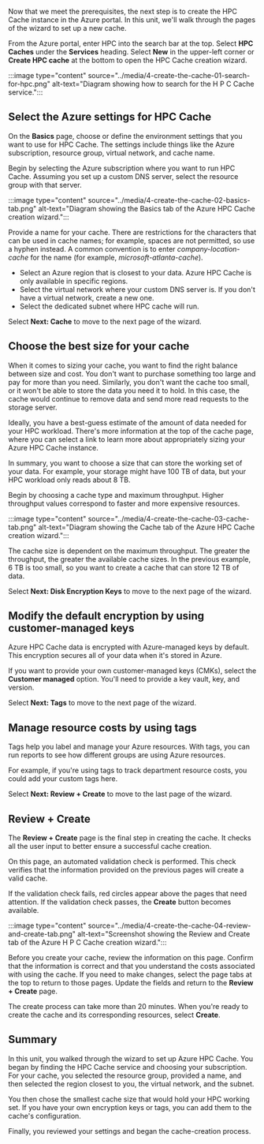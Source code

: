 Now that we meet the prerequisites, the next step is to create the HPC Cache instance in the Azure portal. In this unit, we'll walk through the pages of the wizard to set up a new cache.

From the Azure portal, enter HPC into the search bar at the top. Select **HPC Caches** under the **Services** heading. Select **New** in the upper-left corner or **Create HPC cache** at the bottom to open the HPC Cache creation wizard.

:::image type="content" source="../media/4-create-the-cache-01-search-for-hpc.png" alt-text="Diagram showing how to search for the H P C Cache service.":::

## Select the Azure settings for HPC Cache

On the **Basics** page, choose or define the environment settings that you want to use for HPC Cache. The settings include things like the Azure subscription, resource group, virtual network, and cache name.

Begin by selecting the Azure subscription where you want to run HPC Cache. Assuming you set up a custom DNS server, select the resource group with that server.

:::image type="content" source="../media/4-create-the-cache-02-basics-tab.png" alt-text="Diagram showing the Basics tab of the Azure HPC Cache creation wizard.":::

Provide a name for your cache. There are restrictions for the characters that can be used in cache names; for example, spaces are not permitted, so use a hyphen instead. A common convention is to enter *company-location-cache* for the name (for example, *microsoft-atlanta-cache*).

- Select an Azure region that is closest to your data. Azure HPC Cache is only available in specific regions.
- Select the virtual network where your custom DNS server is. If you don't have a virtual network, create a new one.
- Select the dedicated subnet where HPC cache will run.

Select **Next: Cache** to move to the next page of the wizard.

## Choose the best size for your cache

When it comes to sizing your cache, you want to find the right balance between size and cost. You don't want to purchase something too large and pay for more than you need. Similarly, you don't want the cache too small, or it won't be able to store the data you need it to hold. In this case, the cache would continue to remove data and send more read requests to the storage server.

Ideally, you have a best-guess estimate of the amount of data needed for your HPC workload. There's more information at the top of the cache page, where you can select a link to learn more about appropriately sizing your Azure HPC Cache instance.

In summary, you want to choose a size that can store the working set of your data. For example, your storage might have 100 TB of data, but your HPC workload only reads about 8 TB.

Begin by choosing a cache type and maximum throughput. Higher throughput values correspond to faster and more expensive resources.

:::image type="content" source="../media/4-create-the-cache-03-cache-tab.png" alt-text="Diagram showing the Cache tab of the Azure HPC Cache creation wizard.":::

The cache size is dependent on the maximum throughput. The greater the throughput, the greater the available cache sizes. In the previous example, 6 TB is too small, so you want to create a cache that can store 12 TB of data.

Select **Next: Disk Encryption Keys** to move to the next page of the wizard.

## Modify the default encryption by using customer-managed keys

Azure HPC Cache data is encrypted with Azure-managed keys by default. This encryption secures all of your data when it's stored in Azure.

If you want to provide your own customer-managed keys (CMKs), select the **Customer managed** option. You'll need to provide a key vault, key, and version.

Select **Next: Tags** to move to the next page of the wizard.

## Manage resource costs by using tags

Tags help you label and manage your Azure resources. With tags, you can run reports to see how different groups are using Azure resources.

For example, if you're using tags to track department resource costs, you could add your custom tags here.

Select **Next: Review + Create** to move to the last page of the wizard.

## Review + Create

The **Review + Create** page is the final step in creating the cache. It checks all the user input to better ensure a successful cache creation.

On this page, an automated validation check is performed. This check verifies that the information provided on the previous pages will create a valid cache.

If the validation check fails, red circles appear above the pages that need attention. If the validation check passes, the **Create** button becomes available.

:::image type="content" source="../media/4-create-the-cache-04-review-and-create-tab.png" alt-text="Screenshot showing the Review and Create tab of the Azure H P C Cache creation wizard.":::

Before you create your cache, review the information on this page. Confirm that the information is correct and that you understand the costs associated with using the cache. If you need to make changes, select the page tabs at the top to return to those pages. Update the fields and return to the **Review + Create** page.

The create process can take more than 20 minutes. When you're ready to create the cache and its corresponding resources, select **Create**.

## Summary

In this unit, you walked through the wizard to set up Azure HPC Cache. You began by finding the HPC Cache service and choosing your subscription. For your cache, you selected the resource group, provided a name, and then selected the region closest to you, the virtual network, and the subnet.

You then chose the smallest cache size that would hold your HPC working set. If you have your own encryption keys or tags, you can add them to the cache's configuration.

Finally, you reviewed your settings and began the cache-creation process.
